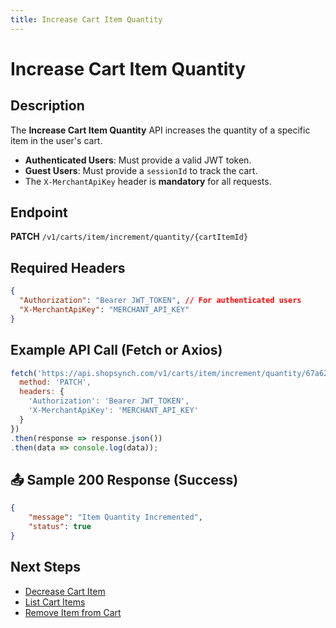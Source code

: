 ```yaml
---
title: Increase Cart Item Quantity
---
```


# Increase Cart Item Quantity

##  Description
The **Increase Cart Item Quantity** API increases the quantity of a specific item in the user's cart.

- **Authenticated Users**: Must provide a valid JWT token.
- **Guest Users**: Must provide a `sessionId` to track the cart.
- The `X-MerchantApiKey` header is **mandatory** for all requests.

##  Endpoint
**PATCH** `/v1/carts/item/increment/quantity/{cartItemId}`

##  Required Headers
```json
{
  "Authorization": "Bearer JWT_TOKEN", // For authenticated users
  "X-MerchantApiKey": "MERCHANT_API_KEY"
}
```

##  Example API Call (Fetch or Axios)
```javascript
fetch('https://api.shopsynch.com/v1/carts/item/increment/quantity/67a6261a320f3f7368dfec35', {
  method: 'PATCH',
  headers: {
    'Authorization': 'Bearer JWT_TOKEN',
    'X-MerchantApiKey': 'MERCHANT_API_KEY'
  }
})
.then(response => response.json())
.then(data => console.log(data));
```

## 📤 Sample 200 Response (Success)
```json
{
    "message": "Item Quantity Incremented",
    "status": true
}
```

##  Next Steps
- [Decrease Cart Item](./decrement-cart-item.md)
- [List Cart Items](./list-cart-items.md)
- [Remove Item from Cart](./remove-cart-item.md)